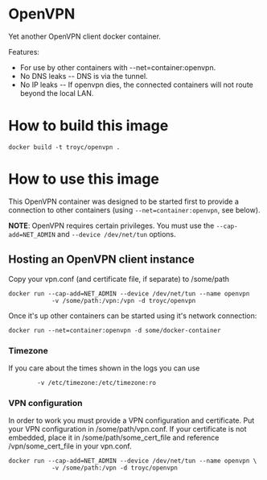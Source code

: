 
# OpenVPN

Yet another OpenVPN client docker container.

Features:
 * For use by other containers with --net=container:openvpn.
 * No DNS leaks -- DNS is via the tunnel.
 * No IP leaks -- If openvpn dies, the connected containers will not route beyond the local LAN.

# How to build this image

    docker build -t troyc/openvpn .

# How to use this image

This OpenVPN container was designed to be started first to provide a connection
to other containers (using `--net=container:openvpn`, see below).

**NOTE**: OpenVPN requires certain privileges.
You must use the `--cap-add=NET_ADMIN` and `--device /dev/net/tun` options.

## Hosting an OpenVPN client instance

Copy your vpn.conf (and certificate file, if separate) to /some/path

    docker run --cap-add=NET_ADMIN --device /dev/net/tun --name openvpn
                -v /some/path:/vpn:/vpn -d troyc/openvpn

Once it's up other containers can be started using it's network connection:

    docker run --net=container:openvpn -d some/docker-container

### Timezone

If you care about the times shown in the logs you can use

            -v /etc/timezone:/etc/timezone:ro

### VPN configuration

In order to work you must provide a VPN configuration and certificate.
Put your VPN configuration in /some/path/vpn.conf.
If your certificate is not embedded, place it in /some/path/some_cert_file
and reference /vpn/some_cert_file in your vpn.conf.

    docker run --cap-add=NET_ADMIN --device /dev/net/tun --name openvpn \
                -v /some/path:/vpn -d troyc/openvpn 


